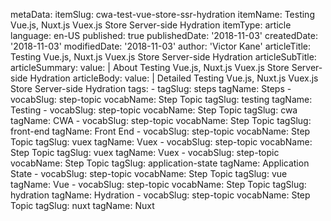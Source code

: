 metaData:
    itemSlug: cwa-test-vue-store-ssr-hydration
    itemName: Testing Vue.js, Nuxt.js Vuex.js Store Server-side Hydration
    itemType: article
    language: en-US
    published: true
    publishedDate: '2018-11-03'
    createdDate: '2018-11-03'
    modifiedDate: '2018-11-03'
author: 'Victor Kane'
articleTitle: Testing Vue.js, Nuxt.js Vuex.js Store Server-side Hydration
articleSubTitle: 
articleSummary:
    value: |
        About Testing Vue.js, Nuxt.js Vuex.js Store Server-side Hydration
articleBody:
    value: |
        Detailed Testing Vue.js, Nuxt.js Vuex.js Store Server-side Hydration
tags:
    - tagSlug: steps
      tagName: Steps
    - vocabSlug: step-topic
      vocabName: Step Topic
      tagSlug: testing
      tagName: Testing
    - vocabSlug: step-topic
      vocabName: Step Topic
      tagSlug: cwa
      tagName: CWA
    - vocabSlug: step-topic
      vocabName: Step Topic
      tagSlug: front-end
      tagName: Front End
    - vocabSlug: step-topic
      vocabName: Step Topic
      tagSlug: vuex
      tagName: Vuex
    - vocabSlug: step-topic
      vocabName: Step Topic
      tagSlug: vuex
      tagName: Vuex
    - vocabSlug: step-topic
      vocabName: Step Topic
      tagSlug: application-state
      tagName: Application State
    - vocabSlug: step-topic
      vocabName: Step Topic
      tagSlug: vue
      tagName: Vue
    - vocabSlug: step-topic
      vocabName: Step Topic
      tagSlug: hydration
      tagName: Hydration
    - vocabSlug: step-topic
      vocabName: Step Topic
      tagSlug: nuxt
      tagName: Nuxt
